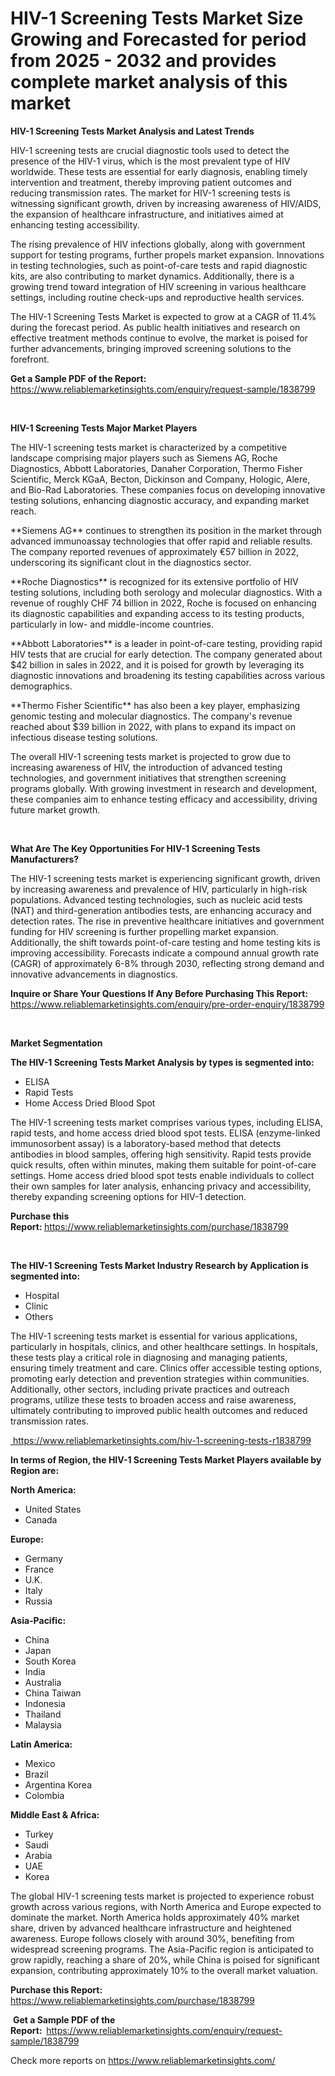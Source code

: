<p><h1>HIV-1 Screening Tests Market Size Growing and Forecasted for period from 2025 - 2032 and provides complete market analysis of this market</h1></p><p><strong>HIV-1 Screening Tests Market Analysis and Latest Trends</strong></p>
<p><p>HIV-1 screening tests are crucial diagnostic tools used to detect the presence of the HIV-1 virus, which is the most prevalent type of HIV worldwide. These tests are essential for early diagnosis, enabling timely intervention and treatment, thereby improving patient outcomes and reducing transmission rates. The market for HIV-1 screening tests is witnessing significant growth, driven by increasing awareness of HIV/AIDS, the expansion of healthcare infrastructure, and initiatives aimed at enhancing testing accessibility.</p><p>The rising prevalence of HIV infections globally, along with government support for testing programs, further propels market expansion. Innovations in testing technologies, such as point-of-care tests and rapid diagnostic kits, are also contributing to market dynamics. Additionally, there is a growing trend toward integration of HIV screening in various healthcare settings, including routine check-ups and reproductive health services.</p><p>The HIV-1 Screening Tests Market is expected to grow at a CAGR of 11.4% during the forecast period. As public health initiatives and research on effective treatment methods continue to evolve, the market is poised for further advancements, bringing improved screening solutions to the forefront.</p></p>
<p><strong>Get a Sample PDF of the Report:&nbsp;</strong> <a href="https://www.reliablemarketinsights.com/enquiry/request-sample/1838799?utm_campaign=1938&utm_medium=2&utm_source=Github&utm_content=ia&utm_term=03032025&utm_id=hiv-1-screening-tests">https://www.reliablemarketinsights.com/enquiry/request-sample/1838799</a></p>
<p>&nbsp;</p>
<p><strong>HIV-1 Screening Tests Major Market Players</strong></p>
<p><p>The HIV-1 screening tests market is characterized by a competitive landscape comprising major players such as Siemens AG, Roche Diagnostics, Abbott Laboratories, Danaher Corporation, Thermo Fisher Scientific, Merck KGaA, Becton, Dickinson and Company, Hologic, Alere, and Bio-Rad Laboratories. These companies focus on developing innovative testing solutions, enhancing diagnostic accuracy, and expanding market reach.</p><p>**Siemens AG** continues to strengthen its position in the market through advanced immunoassay technologies that offer rapid and reliable results. The company reported revenues of approximately €57 billion in 2022, underscoring its significant clout in the diagnostics sector.</p><p>**Roche Diagnostics** is recognized for its extensive portfolio of HIV testing solutions, including both serology and molecular diagnostics. With a revenue of roughly CHF 74 billion in 2022, Roche is focused on enhancing its diagnostic capabilities and expanding access to its testing products, particularly in low- and middle-income countries.</p><p>**Abbott Laboratories** is a leader in point-of-care testing, providing rapid HIV tests that are crucial for early detection. The company generated about $42 billion in sales in 2022, and it is poised for growth by leveraging its diagnostic innovations and broadening its testing capabilities across various demographics.</p><p>**Thermo Fisher Scientific** has also been a key player, emphasizing genomic testing and molecular diagnostics. The company's revenue reached about $39 billion in 2022, with plans to expand its impact on infectious disease testing solutions.</p><p>The overall HIV-1 screening tests market is projected to grow due to increasing awareness of HIV, the introduction of advanced testing technologies, and government initiatives that strengthen screening programs globally. With growing investment in research and development, these companies aim to enhance testing efficacy and accessibility, driving future market growth.</p></p>
<p>&nbsp;</p>
<p><strong>What Are The Key Opportunities For HIV-1 Screening Tests Manufacturers?</strong></p>
<p><p>The HIV-1 screening tests market is experiencing significant growth, driven by increasing awareness and prevalence of HIV, particularly in high-risk populations. Advanced testing technologies, such as nucleic acid tests (NAT) and third-generation antibodies tests, are enhancing accuracy and detection rates. The rise in preventive healthcare initiatives and government funding for HIV screening is further propelling market expansion. Additionally, the shift towards point-of-care testing and home testing kits is improving accessibility. Forecasts indicate a compound annual growth rate (CAGR) of approximately 6-8% through 2030, reflecting strong demand and innovative advancements in diagnostics.</p></p>
<p><strong>Inquire or Share Your Questions If Any Before Purchasing This Report:</strong> <a href="https://www.reliablemarketinsights.com/enquiry/pre-order-enquiry/1838799?utm_campaign=1938&utm_medium=2&utm_source=Github&utm_content=ia&utm_term=03032025&utm_id=hiv-1-screening-tests">https://www.reliablemarketinsights.com/enquiry/pre-order-enquiry/1838799</a></p>
<p>&nbsp;</p>
<p><strong>Market Segmentation</strong></p>
<p><strong>The HIV-1 Screening Tests Market Analysis by types is segmented into:</strong></p>
<p><ul><li>ELISA</li><li>Rapid Tests</li><li>Home Access Dried Blood Spot</li></ul></p>
<p><p>The HIV-1 screening tests market comprises various types, including ELISA, rapid tests, and home access dried blood spot tests. ELISA (enzyme-linked immunosorbent assay) is a laboratory-based method that detects antibodies in blood samples, offering high sensitivity. Rapid tests provide quick results, often within minutes, making them suitable for point-of-care settings. Home access dried blood spot tests enable individuals to collect their own samples for later analysis, enhancing privacy and accessibility, thereby expanding screening options for HIV-1 detection.</p></p>
<p><strong>Purchase this Report:&nbsp;</strong><a href="https://www.reliablemarketinsights.com/purchase/1838799?utm_campaign=1938&utm_medium=2&utm_source=Github&utm_content=ia&utm_term=03032025&utm_id=hiv-1-screening-tests">https://www.reliablemarketinsights.com/purchase/1838799</a></p>
<p>&nbsp;</p>
<p><strong>The HIV-1 Screening Tests Market Industry Research by Application is segmented into:</strong></p>
<p><ul><li>Hospital</li><li>Clinic</li><li>Others</li></ul></p>
<p><p>The HIV-1 screening tests market is essential for various applications, particularly in hospitals, clinics, and other healthcare settings. In hospitals, these tests play a critical role in diagnosing and managing patients, ensuring timely treatment and care. Clinics offer accessible testing options, promoting early detection and prevention strategies within communities. Additionally, other sectors, including private practices and outreach programs, utilize these tests to broaden access and raise awareness, ultimately contributing to improved public health outcomes and reduced transmission rates.</p></p>
<p><a href="https://www.reliablemarketinsights.com/hiv-1-screening-tests-r1838799?utm_campaign=1938&utm_medium=2&utm_source=Github&utm_content=ia&utm_term=03032025&utm_id=hiv-1-screening-tests">&nbsp;https://www.reliablemarketinsights.com/hiv-1-screening-tests-r1838799</a></p>
<p><strong>In terms of Region, the HIV-1 Screening Tests Market Players available by Region are:</strong></p>
<p>
    <p> <strong> North America: </strong>
        <ul>
            <li>United States</li>
            <li>Canada</li>
        </ul>
        </p> 
    <p> <strong> Europe: </strong>
        <ul>
            <li>Germany</li>
            <li>France</li>
            <li>U.K.</li>
            <li>Italy</li>
            <li>Russia</li>
        </ul>
        </p> 
    <p> <strong> Asia-Pacific: </strong>
        <ul>
            <li>China</li>
            <li>Japan</li>
            <li>South Korea</li>
            <li>India</li>
            <li>Australia</li>
            <li>China Taiwan</li>
            <li>Indonesia</li>
            <li>Thailand</li>
            <li>Malaysia</li>
        </ul>
        </p> 
    <p> <strong> Latin America: </strong>
        <ul>
            <li>Mexico</li>
            <li>Brazil</li>
            <li>Argentina Korea</li>
            <li>Colombia</li>
        </ul>
        </p> 
    <p> <strong> Middle East & Africa: </strong>
        <ul>
            <li>Turkey</li>
            <li>Saudi</li>
            <li>Arabia</li>
            <li>UAE</li>
            <li>Korea</li>
        </ul>
    </p>
    </p>
<p><p>The global HIV-1 screening tests market is projected to experience robust growth across various regions, with North America and Europe expected to dominate the market. North America holds approximately 40% market share, driven by advanced healthcare infrastructure and heightened awareness. Europe follows closely with around 30%, benefiting from widespread screening programs. The Asia-Pacific region is anticipated to grow rapidly, reaching a share of 20%, while China is poised for significant expansion, contributing approximately 10% to the overall market valuation.</p></p>
<p><strong>Purchase this Report: </strong><a href="https://www.reliablemarketinsights.com/purchase/1838799?utm_campaign=1938&utm_medium=2&utm_source=Github&utm_content=ia&utm_term=03032025&utm_id=hiv-1-screening-tests">https://www.reliablemarketinsights.com/purchase/1838799</a></p>
<p>&nbsp;<strong>Get a Sample PDF of the Report:&nbsp;&nbsp;</strong><a href="https://www.reliablemarketinsights.com/enquiry/request-sample/1838799?utm_campaign=1938&utm_medium=2&utm_source=Github&utm_content=ia&utm_term=03032025&utm_id=hiv-1-screening-tests">https://www.reliablemarketinsights.com/enquiry/request-sample/1838799</a></p>
<p><strong></strong></p>
<p>Check more reports on <a href="https://www.reliablemarketinsights.com/?utm_campaign=1938&utm_medium=2&utm_source=Github&utm_content=ia&utm_term=03032025&utm_id=hiv-1-screening-tests">https://www.reliablemarketinsights.com/</a></p>